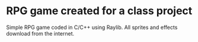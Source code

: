 # RPG game created for a class project

Simple RPG game coded in C/C++ using Raylib. All sprites and effects download from the internet.
